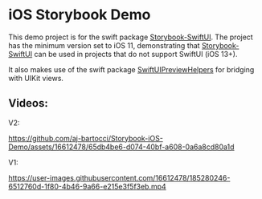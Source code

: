 #  iOS Storybook Demo

This demo project is for the swift package [Storybook-SwiftUI](https://github.com/aj-bartocci/Storybook-SwiftUI). The project has the minimum version set to iOS 11, demonstrating that [Storybook-SwiftUI](https://github.com/aj-bartocci/Storybook-SwiftUI) can be used in projects that do not support SwiftUI (iOS 13+). 

It also makes use of the swift package [SwiftUIPreviewHelpers](https://github.com/aj-bartocci/SwiftUIPreviewHelpers) for bridging with UIKit views. 

## Videos: 

V2: 

https://github.com/aj-bartocci/Storybook-iOS-Demo/assets/16612478/65db4be6-d074-40bf-a608-0a6a8cd80a1d

V1: 

https://user-images.githubusercontent.com/16612478/185280246-6512760d-1f80-4b46-9a66-e215e3f5f3eb.mp4


